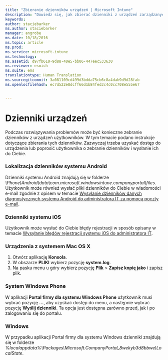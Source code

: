 ```yaml
---
title: "Zbieranie dzienników urządzeń | Microsoft Intune"
description: "Dowiedz się, jak zbierać dzienniki z urządzeń zarządzanych."
keywords: 
author: staciebarker
ms.author: staciebarker
manager: angrobe
ms.date: 10/18/2016
ms.topic: article
ms.prod: 
ms.service: microsoft-intune
ms.technology: 
ms.assetid: d97fb610-9d88-40e5-bb06-447eec533630
ms.reviewer: esmich
ms.suite: ems
translationtype: Human Translation
ms.sourcegitcommit: 3a081109cd499d3bdda75cb6c8a4dab9d9d28fab
ms.openlocfilehash: ec7d522e8dcff66d1b84fed3c4c0cc708e555e67


---
```


# <a name="device-logs"></a>Dzienniki urządzeń

Podczas rozwiązywania problemów może być konieczne zebranie dzienników z urządzeń użytkowników. W tym temacie podano instrukcje dotyczące zbierania tych dzienników. Zazwyczaj trzeba uzyskać dostęp do urządzenia lub poprosić użytkownika o zebranie dzienników i wysłanie ich do Ciebie.

### <a name="android-log-location"></a>Lokalizacja dzienników systemu Android
Dzienniki systemu Android znajdują się w folderze *<Android Device>\Phone\Android\data\com.microsoft.windowsintune.companyportal\files*. Użytkownik może również wysłać pliki dzienników do Ciebie w wiadomości e-mail zgodnie z opisem w temacie [Wysyłanie dzienników danych diagnostycznych systemu Android do administratora IT za pomocą poczty e-mail](/intune/enduser/send-diagnostic-data-logs-to-your-it-administrator-using-email-android).

### <a name="ios-logs"></a>Dzienniki systemu iOS

Użytkownik może wysłać do Ciebie błędy rejestracji w sposób opisany w temacie [Wysyłanie błędów rejestracji systemu iOS do administratora IT](/intune/enduser/send-errors-to-your-it-admin-ios).

### <a name="mac-os-x-devices"></a>Urządzenia z systemem Mac OS X

1. Otwórz aplikację **Konsola**.
2. W obszarze **PLIKI** wybierz pozycję **system.log**.
3. Na pasku menu u góry wybierz pozycję **Plik** > **Zapisz kopię jako** i zapisz plik.

### <a name="windows-phone"></a>System Windows Phone

W aplikacji **Portal firmy dla systemu Windows Phone** użytkownik musi wybrać pozycję **…**, aby uzyskać dostęp do menu, a następnie wybrać pozycję **Wyślij dzienniki**. Ta opcja jest dostępna zarówno przed, jak i po zalogowaniu się do portalu.

### <a name="windows"></a>Windows

W przypadku aplikacji Portal firmy dla systemu Windows dzienniki znajdują się w folderze *%localappdata%\Packages\Microsoft.CompanyPortal_8wekyb3d8bbwe\LocalState*.



<!--HONumber=Oct16_HO3-->


